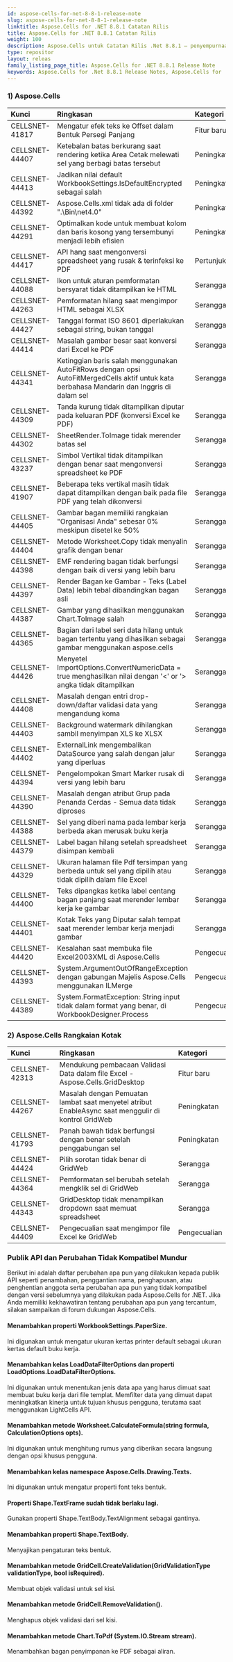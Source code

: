 ```yaml
---
id: aspose-cells-for-net-8-8-1-release-note
slug: aspose-cells-for-net-8-8-1-release-note
linktitle: Aspose.Cells for .NET 8.8.1 Catatan Rilis
title: Aspose.Cells for .NET 8.8.1 Catatan Rilis
weight: 100
description: Aspose.Cells untuk Catatan Rilis .Net 8.8.1 – penyempurnaan terbaru, fitur baru, dan perbaikan
type: repositor
layout: releas
family_listing_page_title: Aspose.Cells for .NET 8.8.1 Release Note
keywords: Aspose.Cells for .Net 8.8.1 Release Notes, Aspose.Cells for .Net 8.8.1 updates and fixe
---
```

###  **1) Aspose.Cells**

|**Kunci** |**Ringkasan** |**Kategori** |
| :- | :- | :- |
|CELLSNET-41817 | Mengatur efek teks ke Offset dalam Bentuk Persegi Panjang| Fitur baru|
|CELLSNET-44407 | Ketebalan batas berkurang saat rendering ketika Area Cetak melewati sel yang berbagi batas tersebut| Peningkatan|
|CELLSNET-44413 | Jadikan nilai default WorkbookSettings.IsDefaultEncrypted sebagai salah| Peningkatan|
|CELLSNET-44392 | Aspose.Cells.xml tidak ada di folder ".\Bin\net4.0"| Peningkatan|
|CELLSNET-44291 | Optimalkan kode untuk membuat kolom dan baris kosong yang tersembunyi menjadi lebih efisien| Peningkatan|
|CELLSNET-44417 | API hang saat mengonversi spreadsheet yang rusak & terinfeksi ke PDF| Pertunjukan|
|CELLSNET-44088 | Ikon untuk aturan pemformatan bersyarat tidak ditampilkan ke HTML| Serangga|
|CELLSNET-44263 | Pemformatan hilang saat mengimpor HTML sebagai XLSX| Serangga|
|CELLSNET-44427 | Tanggal format ISO 8601 diperlakukan sebagai string, bukan tanggal| Serangga|
|CELLSNET-44414 |Masalah gambar besar saat konversi dari Excel ke PDF| Serangga|
|CELLSNET-44341 | Ketinggian baris salah menggunakan AutoFitRows dengan opsi AutoFitMergedCells aktif untuk kata berbahasa Mandarin dan Inggris di dalam sel| Serangga|
|CELLSNET-44309 | Tanda kurung tidak ditampilkan diputar pada keluaran PDF (konversi Excel ke PDF)| Serangga|
|CELLSNET-44302 | SheetRender.ToImage tidak merender batas sel| Serangga|
|CELLSNET-43237 | Simbol Vertikal tidak ditampilkan dengan benar saat mengonversi spreadsheet ke PDF| Serangga|
|CELLSNET-41907 | Beberapa teks vertikal masih tidak dapat ditampilkan dengan baik pada file PDF yang telah dikonversi| Serangga|
|CELLSNET-44405 | Gambar bagan memiliki rangkaian "Organisasi Anda" sebesar 0% meskipun disetel ke 50%| Serangga|
|CELLSNET-44404 | Metode Worksheet.Copy tidak menyalin grafik dengan benar| Serangga|
|CELLSNET-44398 | EMF rendering bagan tidak berfungsi dengan baik di versi yang lebih baru| Serangga|
|CELLSNET-44397 | Render Bagan ke Gambar - Teks (Label Data) lebih tebal dibandingkan bagan asli| Serangga|
|CELLSNET-44387 | Gambar yang dihasilkan menggunakan Chart.ToImage salah| Serangga|
|CELLSNET-44365 | Bagian dari label seri data hilang untuk bagan tertentu yang dihasilkan sebagai gambar menggunakan aspose.cells| Serangga|
|CELLSNET-44426 |Menyetel ImportOptions.ConvertNumericData = true menghasilkan nilai dengan '<' or '> angka tidak ditampilkan| Serangga|
|CELLSNET-44408 | Masalah dengan entri drop-down/daftar validasi data yang mengandung koma| Serangga|
|CELLSNET-44403 | Background watermark dihilangkan sambil menyimpan XLS ke XLSX| Serangga|
|CELLSNET-44402 | ExternalLink mengembalikan DataSource yang salah dengan jalur yang diperluas| Serangga|
|CELLSNET-44394 | Pengelompokan Smart Marker rusak di versi yang lebih baru| Serangga|
|CELLSNET-44390 | Masalah dengan atribut Grup pada Penanda Cerdas - Semua data tidak diproses| Serangga|
|CELLSNET-44388 | Sel yang diberi nama pada lembar kerja berbeda akan merusak buku kerja| Serangga|
|CELLSNET-44379 | Label bagan hilang setelah spreadsheet disimpan kembali| Serangga|
|CELLSNET-44329 | Ukuran halaman file Pdf tersimpan yang berbeda untuk sel yang dipilih atau tidak dipilih dalam file Excel| Serangga|
|CELLSNET-44400 | Teks dipangkas ketika label centang bagan panjang saat merender lembar kerja ke gambar| Serangga|
|CELLSNET-44401 | Kotak Teks yang Diputar salah tempat saat merender lembar kerja menjadi gambar| Serangga|
|CELLSNET-44420 | Kesalahan saat membuka file Excel2003XML di Aspose.Cells| Pengecualian|
|CELLSNET-44393 | System.ArgumentOutOfRangeException dengan gabungan Majelis Aspose.Cells menggunakan ILMerge| Pengecualian|
|CELLSNET-44389 |System.FormatException: String input tidak dalam format yang benar, di WorkbookDesigner.Process| Pengecualian|
###  **2) Aspose.Cells Rangkaian Kotak**

|**Kunci** |**Ringkasan** |**Kategori** |
| :- | :- | :- |
|CELLSNET-42313 | Mendukung pembacaan Validasi Data dalam file Excel - Aspose.Cells.GridDesktop| Fitur baru|
|CELLSNET-44267 | Masalah dengan Pemuatan lambat saat menyetel atribut EnableAsync saat menggulir di kontrol GridWeb| Peningkatan|
|CELLSNET-41793 | Panah bawah tidak berfungsi dengan benar setelah penggabungan sel| Peningkatan|
|CELLSNET-44424 | Pilih sorotan tidak benar di GridWeb| Serangga|
|CELLSNET-44364 | Pemformatan sel berubah setelah mengklik sel di GridWeb| Serangga|
|CELLSNET-44343 | GridDesktop tidak menampilkan dropdown saat memuat spreadsheet| Serangga|
|CELLSNET-44409 | Pengecualian saat mengimpor file Excel ke GridWeb| Pengecualian|
###  **Publik API dan Perubahan Tidak Kompatibel Mundur**
Berikut ini adalah daftar perubahan apa pun yang dilakukan kepada publik API seperti penambahan, penggantian nama, penghapusan, atau penghentian anggota serta perubahan apa pun yang tidak kompatibel dengan versi sebelumnya yang dilakukan pada Aspose.Cells for .NET. Jika Anda memiliki kekhawatiran tentang perubahan apa pun yang tercantum, silakan sampaikan di forum dukungan Aspose.Cells.
####  **Menambahkan properti WorkbookSettings.PaperSize.**
Ini digunakan untuk mengatur ukuran kertas printer default sebagai ukuran kertas default buku kerja.
####  **Menambahkan kelas LoadDataFilterOptions dan properti LoadOptions.LoadDataFilterOptions.**
Ini digunakan untuk menentukan jenis data apa yang harus dimuat saat membuat buku kerja dari file templat. Memfilter data yang dimuat dapat meningkatkan kinerja untuk tujuan khusus pengguna, terutama saat menggunakan LightCells API.
####  **Menambahkan metode Worksheet.CalculateFormula(string formula, CalculationOptions opts).**
Ini digunakan untuk menghitung rumus yang diberikan secara langsung dengan opsi khusus pengguna.
####  **Menambahkan kelas namespace Aspose.Cells.Drawing.Texts.**
Ini digunakan untuk mengatur properti font teks bentuk.
####  **Properti Shape.TextFrame sudah tidak berlaku lagi.**
Gunakan properti Shape.TextBody.TextAlignment sebagai gantinya.
####  **Menambahkan properti Shape.TextBody.**
Menyajikan pengaturan teks bentuk.
####  **Menambahkan metode GridCell.CreateValidation(GridValidationType validationType, bool isRequired).**
Membuat objek validasi untuk sel kisi.
####  **Menambahkan metode GridCell.RemoveValidation().**
Menghapus objek validasi dari sel kisi.
####  **Menambahkan metode Chart.ToPdf (System.IO.Stream stream).**
Menambahkan bagan penyimpanan ke PDF sebagai aliran.
